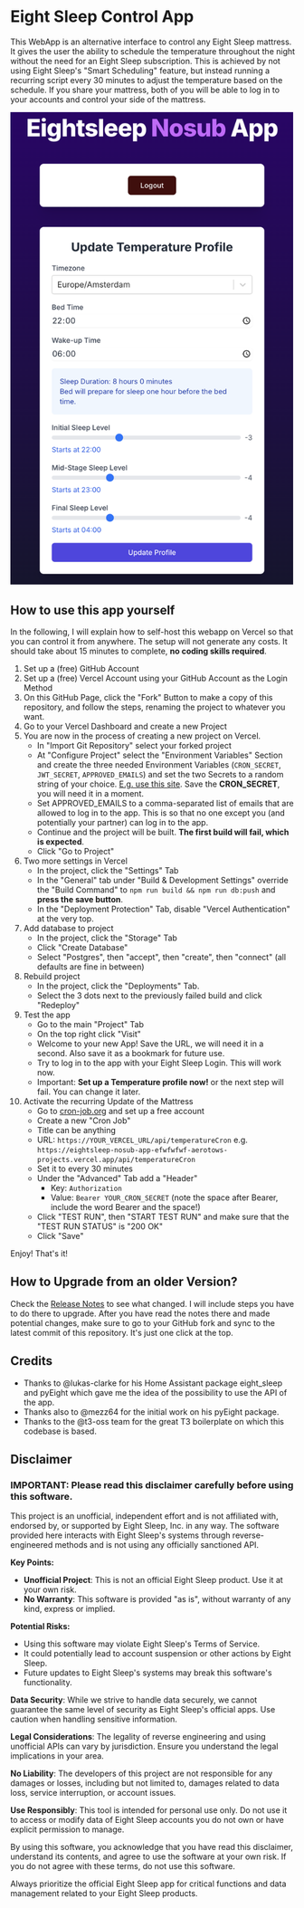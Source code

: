 # Eight Sleep Control App

This WebApp is an alternative interface to control any Eight Sleep mattress. It gives the user the ability to schedule the temperature throughout the night without the need for an Eight Sleep subscription. This is achieved by not using Eight Sleep's "Smart Scheduling" feature, but instead running a recurring script every 30 minutes to adjust the temperature based on the schedule. If you share your mattress, both of you will be able to log in to your accounts and control your side of the mattress.

<img src="eightsleep-nosub-app.png" alt="Eight Sleep No-Subscription App" width="500">

## How to use this app yourself

In the following, I will explain how to self-host this webapp on Vercel so that you can control it from anywhere. The setup will not generate any costs. It should take about 15 minutes to complete, **no coding skills required**.

1. Set up a (free) GitHub Account
2. Set up a (free) Vercel Account using your GitHub Account as the Login Method
3. On this GitHub Page, click the "Fork" Button to make a copy of this repository, and follow the steps, renaming the project to whatever you want.
4. Go to your Vercel Dashboard and create a new Project
5. You are now in the process of creating a new project on Vercel.
    - In "Import Git Repository" select your forked project
    - At "Configure Project" select the "Environment Variables" Section and create the three needed Environment Variables (`CRON_SECRET`, `JWT_SECRET`, `APPROVED_EMAILS`) and set the two Secrets to a random string of your choice. [E.g. use this site](https://it-tools.tech/token-generator). Save the **CRON_SECRET**, you will need it in a moment. 
    - Set APPROVED_EMAILS to a comma-separated list of emails that are allowed to log in to the app. This is so that no one except you (and potentially your partner) can log in to the app.
    - Continue and the project will be built. **The first build will fail, which is expected**.
    - Click "Go to Project"
6. Two more settings in Vercel
    - In the project, click the "Settings" Tab
    - In the "General" tab under "Build & Development Settings" override the "Build Command" to `npm run build && npm run db:push` and **press the save button**.
    - In the "Deployment Protection" Tab, disable "Vercel Authentication" at the very top.
7. Add database to project
    - In the project, click the "Storage" Tab
    - Click "Create Database"
    - Select "Postgres", then "accept", then "create", then "connect" (all defaults are fine in between)
8. Rebuild project
    - In the project, click the "Deployments" Tab.
    - Select the 3 dots next to the previously failed build and click "Redeploy"
9. Test the app
    - Go to the main "Project" Tab
    - On the top right click "Visit"
    - Welcome to your new App! Save the URL, we will need it in a second. Also save it as a bookmark for future use.
    - Try to log in to the app with your Eight Sleep Login. This will work now.
    - Important: **Set up a Temperature profile now!** or the next step will fail. You can change it later.
10. Activate the recurring Update of the Mattress
    - Go to [cron-job.org](https://cron-job.org/en/) and set up a free account
    - Create a new "Cron Job"
    - Title can be anything
    - URL: `https://YOUR_VERCEL_URL/api/temperatureCron` e.g. `https://eightsleep-nosub-app-efwfwfwf-aerotows-projects.vercel.app/api/temperatureCron`
    - Set it to every 30 minutes
    - Under the "Advanced" Tab add a "Header"
        - Key: `Authorization`
        - Value: `Bearer YOUR_CRON_SECRET` (note the space after Bearer, include the word Bearer and the space!)
    - Click "TEST RUN", then "START TEST RUN" and make sure that the "TEST RUN STATUS" is "200 OK"
    - Click "Save"


Enjoy! That's it!

## How to Upgrade from an older Version?

Check the [Release Notes](https://github.com/aerotow/eightsleep-nosub-app/releases) to see what changed. I will include steps you have to do there to upgrade. After you have read the notes there and made potential changes, make sure to go to your GitHub fork and sync to the latest commit of this repository. It's just one click at the top.

## Credits

- Thanks to @lukas-clarke for his Home Assistant package eight_sleep and pyEight which gave me the idea of the possibility to use the API of the app.
- Thanks also to @mezz64 for the initial work on his pyEight package.
- Thanks to the @t3-oss team for the great T3 boilerplate on which this codebase is based.

## Disclaimer

### IMPORTANT: Please read this disclaimer carefully before using this software.

This project is an unofficial, independent effort and is not affiliated with, endorsed by, or supported by Eight Sleep, Inc. in any way. The software provided here interacts with Eight Sleep's systems through reverse-engineered methods and is not using any officially sanctioned API.

**Key Points:**

- **Unofficial Project**: This is not an official Eight Sleep product. Use it at your own risk.
- **No Warranty**: This software is provided "as is", without warranty of any kind, express or implied.

**Potential Risks:**

- Using this software may violate Eight Sleep's Terms of Service.
- It could potentially lead to account suspension or other actions by Eight Sleep.
- Future updates to Eight Sleep's systems may break this software's functionality.

**Data Security**: While we strive to handle data securely, we cannot guarantee the same level of security as Eight Sleep's official apps. Use caution when handling sensitive information.

**Legal Considerations**: The legality of reverse engineering and using unofficial APIs can vary by jurisdiction. Ensure you understand the legal implications in your area.

**No Liability**: The developers of this project are not responsible for any damages or losses, including but not limited to, damages related to data loss, service interruption, or account issues.

**Use Responsibly**: This tool is intended for personal use only. Do not use it to access or modify data of Eight Sleep accounts you do not own or have explicit permission to manage.

By using this software, you acknowledge that you have read this disclaimer, understand its contents, and agree to use the software at your own risk. If you do not agree with these terms, do not use this software.

Always prioritize the official Eight Sleep app for critical functions and data management related to your Eight Sleep products.